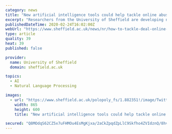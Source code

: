```yaml
---
category: news
title: "New artificial intelligence tools could help tackle online abuse"
excerpt: "Researchers from the University of Sheffield are developing new tools which could be used to automatically detect and counter abuse and hate speech online Project is developing novel artificial intelligence and natural language processing methods to responsibly tackle this issue Researchers are looking at current AI methods used to detect ..."
publishedDateTime: 2020-02-24T16:02:00Z
webUrl: "https://www.sheffield.ac.uk/news/nr/how-to-tackle-deal-online-abuse-social-media-gaming-video-games-new-research-tech-1.882350"
type: article
quality: 39
heat: 39
published: false

provider:
  name: University of Sheffield
  domain: sheffield.ac.uk

topics:
  - AI
  - Natural Language Processing

images:
  - url: "https://www.sheffield.ac.uk/polopoly_fs/1.882351!/image/Twitter865.jpg"
    width: 865
    height: 600
    title: "New artificial intelligence tools could help tackle online abuse"

secured: "Q8MOdqS62CZ5x7uFHMOu4EsMgKjxa/2aCkZpqdZpLlC9Skfho4ZVIdznQ/8hv7FpO5hRsZVnPxlM1JyS79fw8R2BMHrj8zzm+1/cOsivKBxiQ6q/iVSS0/3zU4uVq8m63Ntj7unr/ElePEqaSvzpfWGGOjMATGqBfDJ5MbUaJv4TeM1ufCL1D6MPL1PWRYAN2qVTGjQwdTTvtDOCZ1oF+orKpJMCqGisCkyQ89zuO38siICAviJZCK6hTvq1P9pOQMLxt6j0tCURAo0B1ry8pOE1QDv1PHJm6YLbWlQOA644t84qW82VwpUAERKVoAJI;Ww/r0p2NsFnYoyzPWxNznQ=="
---
```


